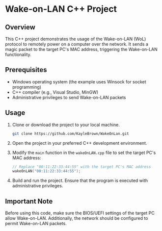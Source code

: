 
# Wake-on-LAN C++ Project

## Overview

This C++ project demonstrates the usage of the Wake-on-LAN (WoL) protocol to remotely power on a computer over the network. It sends a magic packet to the target PC's MAC address, triggering the Wake-on-LAN functionality.

## Prerequisites

- Windows operating system (the example uses Winsock for socket programming)
- C++ compiler (e.g., Visual Studio, MinGW)
- Administrative privileges to send Wake-on-LAN packets

## Usage

1. Clone or download the project to your local machine.

    ```bash
    git clone https://github.com/KayleBrown/WakeOnLan.git
    ```

2. Open the project in your preferred C++ development environment.

3. Modify the `main` function in the `wakeOnLAN.cpp` file to set the target PC's MAC address:

    ```cpp
    // Replace "00:11:22:33:44:55" with the target PC's MAC address
    wakeOnLAN("00:11:22:33:44:55");
    ```

4. Build and run the project. Ensure that the program is executed with administrative privileges.

## Important Note

Before using this code, make sure the BIOS/UEFI settings of the target PC allow Wake-on-LAN. Additionally, the network should be configured to permit Wake-on-LAN packets.
